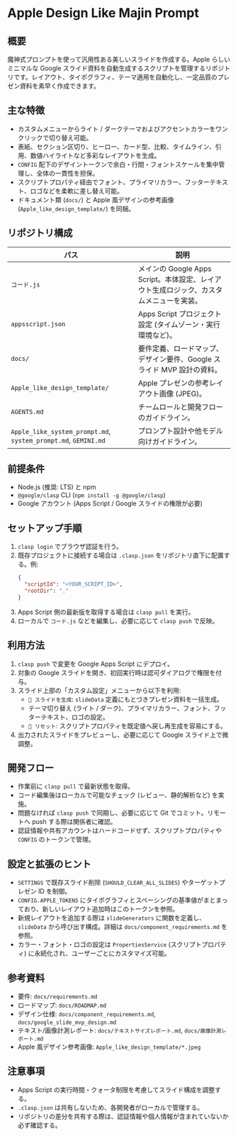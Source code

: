 # Apple Design Like Majin Prompt

## 概要
魔神式プロンプトを使って汎用性ある美しいスライドを作成する。Apple らしいミニマルな Google スライド資料を自動生成するスクリプトを管理するリポジトリです。レイアウト、タイポグラフィ、テーマ適用を自動化し、一定品質のプレゼン資料を素早く作成できます。

## 主な特徴
- カスタムメニューからライト / ダークテーマおよびアクセントカラーをワンクリックで切り替え可能。
- 表紙、セクション区切り、ヒーロー、カード型、比較、タイムライン、引用、数値ハイライトなど多彩なレイアウトを生成。
- `CONFIG` 配下のデザイントークンで余白・行間・フォントスケールを集中管理し、全体の一貫性を担保。
- スクリプトプロパティ経由でフォント、プライマリカラー、フッターテキスト、ロゴなどを柔軟に差し替え可能。
- ドキュメント類 (`docs/`) と Apple 風デザインの参考画像 (`Apple_like_design_template/`) を同梱。

## リポジトリ構成
| パス | 説明 |
| --- | --- |
| `コード.js` | メインの Google Apps Script。本体設定、レイアウト生成ロジック、カスタムメニューを実装。 |
| `appsscript.json` | Apps Script プロジェクト設定 (タイムゾーン・実行環境など)。 |
| `docs/` | 要件定義、ロードマップ、デザイン要件、Google スライド MVP 設計の資料。 |
| `Apple_like_design_template/` | Apple プレゼンの参考レイアウト画像 (JPEG)。 |
| `AGENTS.md` | チームロールと開発フローのガイドライン。 |
| `Apple_like_system_prompt.md`, `system_prompt.md`, `GEMINI.md` | プロンプト設計や他モデル向けガイドライン。 |

## 前提条件
- Node.js (推奨: LTS) と npm
- `@google/clasp` CLI (`npm install -g @google/clasp`)
- Google アカウント (Apps Script / Google スライドの権限が必要)

## セットアップ手順
1. `clasp login` でブラウザ認証を行う。
2. 既存プロジェクトに接続する場合は `.clasp.json` をリポジトリ直下に配置する。例:
   ```json
   {
     "scriptId": "<YOUR_SCRIPT_ID>",
     "rootDir": "."
   }
   ```
3. Apps Script 側の最新版を取得する場合は `clasp pull` を実行。
4. ローカルで `コード.js` などを編集し、必要に応じて `clasp push` で反映。

## 利用方法
1. `clasp push` で変更を Google Apps Script にデプロイ。
2. 対象の Google スライドを開き、初回実行時は認可ダイアログで権限を付与。
3. スライド上部の「カスタム設定」メニューから以下を利用:
   - `🎨 スライドを生成`: `slideData` 定義にもとづきプレゼン資料を一括生成。
   - テーマ切り替え (ライト / ダーク)、プライマリカラー、フォント、フッターテキスト、ロゴの設定。
   - `🔄 リセット`: スクリプトプロパティを既定値へ戻し再生成を容易にする。
4. 出力されたスライドをプレビューし、必要に応じて Google スライド上で微調整。

## 開発フロー
- 作業前に `clasp pull` で最新状態を取得。
- コード編集後はローカルで可能なチェック (レビュー、静的解析など) を実施。
- 問題なければ `clasp push` で同期し、必要に応じて Git でコミット。リモートへ push する際は関係者に確認。
- 認証情報や共有アカウントはハードコードせず、スクリプトプロパティや `CONFIG` のトークンで管理。

## 設定と拡張のヒント
- `SETTINGS` で既存スライド削除 (`SHOULD_CLEAR_ALL_SLIDES`) やターゲットプレゼン ID を制御。
- `CONFIG.APPLE_TOKENS` にタイポグラフィとスペーシングの基準値がまとまっており、新しいレイアウト追加時はこのトークンを参照。
- 新規レイアウトを追加する際は `slideGenerators` に関数を定義し、`slideData` から呼び出す構成。詳細は `docs/component_requirements.md` を参照。
- カラー・フォント・ロゴの設定は `PropertiesService` (スクリプトプロパティ) に永続化され、ユーザーごとにカスタマイズ可能。

## 参考資料
- 要件: `docs/requirements.md`
- ロードマップ: `docs/ROADMAP.md`
- デザイン仕様: `docs/component_requirements.md`, `docs/google_slide_mvp_design.md`
- テキスト/画像計測レポート: `docs/テキストサイズレポート.md`, `docs/画像計測レポート.md`
- Apple 風デザイン参考画像: `Apple_like_design_template/*.jpeg`

## 注意事項
- Apps Script の実行時間・クォータ制限を考慮してスライド構成を調整する。
- `.clasp.json` は共有しないため、各開発者がローカルで管理する。
- リポジトリの差分を共有する際は、認証情報や個人情報が含まれていないか必ず確認する。

